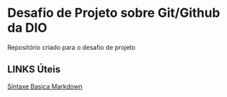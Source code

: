 # Desafio de Projeto sobre Git/Github da DIO
Repositório criado para o desafio de projeto

## LINKS Úteis
[Sintaxe Basica Markdown](https://www.markdownguide.org/basic-syntax/)
